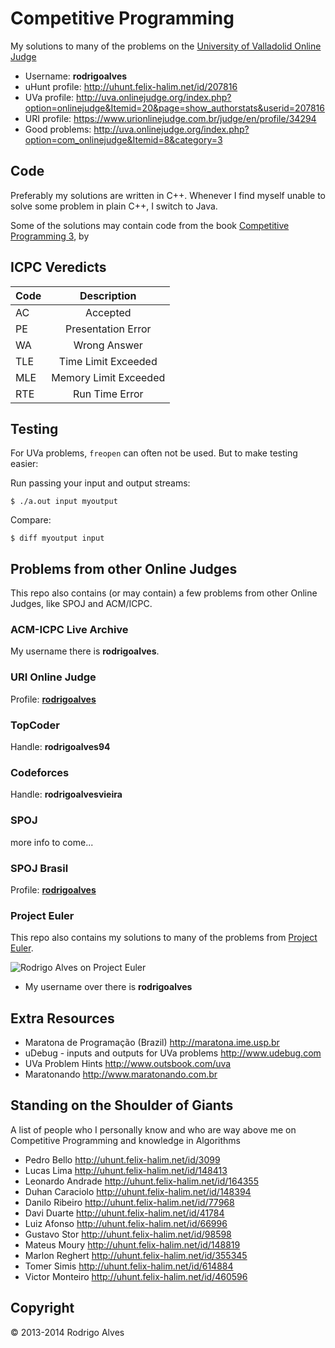 # Competitive Programming

My solutions to many of the problems on the [University of Valladolid Online Judge]

* Username: **rodrigoalves**
* uHunt profile: http://uhunt.felix-halim.net/id/207816
* UVa profile: http://uva.onlinejudge.org/index.php?option=onlinejudge&Itemid=20&page=show_authorstats&userid=207816
* URI profile: https://www.urionlinejudge.com.br/judge/en/profile/34294
* Good problems: http://uva.onlinejudge.org/index.php?option=com_onlinejudge&Itemid=8&category=3

## Code

Preferably my solutions are written in C++. Whenever I find myself unable to solve
some problem in plain C++, I switch to Java.

Some of the solutions may contain code from the book [Competitive Programming 3], by

## ICPC Veredicts

| Code   | Description                        |
| ------ | :---------------------------------:|
| AC     | Accepted                           |
| PE     | Presentation Error                 |
| WA     | Wrong Answer                       |
| TLE    | Time Limit Exceeded                |
| MLE    | Memory Limit Exceeded              |
| RTE    | Run Time Error                     |

## Testing

For UVa problems, `freopen` can often not be used. But to make testing easier:

Run passing your input and output streams:

`$ ./a.out input myoutput`

Compare:

`$ diff myoutput input`

## Problems from other Online Judges

This repo also contains (or may contain) a few problems from other Online Judges, like SPOJ and ACM/ICPC.

### ACM-ICPC Live Archive

My username there is **rodrigoalves**.

### URI Online Judge

Profile: **[rodrigoalves](https://www.urionlinejudge.com.br/judge/en/profile/34294)**

### TopCoder

Handle: **rodrigoalves94**

### Codeforces

Handle: **rodrigoalvesvieira**

### SPOJ

more info to come...

### SPOJ Brasil

Profile: **[rodrigoalves](http://br.spoj.com/users/rodrigoalves)**

### Project Euler

This repo also contains my solutions to many of the problems from [Project Euler].

![Rodrigo Alves on Project Euler](http://projecteuler.net/profile/rodrigoalves.png)

* My username over there is __rodrigoalves__

## Extra Resources

* Maratona de Programação (Brazil) http://maratona.ime.usp.br
* uDebug - inputs and outputs for UVa problems http://www.udebug.com
* UVa Problem Hints http://www.outsbook.com/uva
* Maratonando http://www.maratonando.com.br

## Standing on the Shoulder of Giants

A list of people who I personally know and who are way above me on Competitive Programming and knowledge in Algorithms

* Pedro Bello http://uhunt.felix-halim.net/id/3099
* Lucas Lima http://uhunt.felix-halim.net/id/148413
* Leonardo Andrade http://uhunt.felix-halim.net/id/164355
* Duhan Caraciolo http://uhunt.felix-halim.net/id/148394
* Danilo Ribeiro http://uhunt.felix-halim.net/id/77968
* Davi Duarte http://uhunt.felix-halim.net/id/41784
* Luiz Afonso http://uhunt.felix-halim.net/id/66996
* Gustavo Stor http://uhunt.felix-halim.net/id/98598
* Mateus Moury http://uhunt.felix-halim.net/id/148819
* Marlon Reghert http://uhunt.felix-halim.net/id/355345
* Tomer Simis http://uhunt.felix-halim.net/id/614884
* Victor Monteiro http://uhunt.felix-halim.net/id/460596

## Copyright

 © 2013-2014 Rodrigo Alves

[University of Valladolid Online Judge]: http://uva.onlinejudge.org
[new Issue]: https://github.com/rodrigoalvesvieira/UVa/issues/new
[Project Euler]: http://projecteuler.net
[Competitive Programming 3]: https://sites.google.com/site/stevenhalim/home

